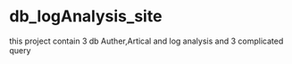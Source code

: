 # db_logAnalysis_site
this project contain 3 db Auther,Artical and log analysis and 3 complicated query
